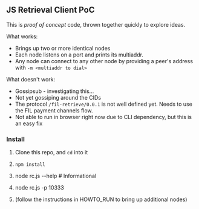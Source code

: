 ## JS Retrieval Client PoC

This is _proof of concept_ code, thrown together quickly to explore ideas.

What works:
* Brings up two or more identical nodes
* Each node listens on a port and prints its multiaddr.
* Any node can connect to any other node by providing a peer's address with `-m <multiaddr to dial>`

What doesn't work:
* Gossipsub - investigating this...
* Not yet gossiping around the CIDs
* The protocol `/fil-retrieve/0.0.1` is not well defined yet.  Needs to use the FIL payment channels flow.
* Not able to run in browser right now due to CLI dependency, but this is an easy fix

### Install

1. Clone this repo, and `cd` into it

2. `npm install`

3.  node rc.js --help     # Informational

4.  node rc.js -p 10333

5.  (follow the instructions in HOWTO_RUN to bring up additional nodes)
